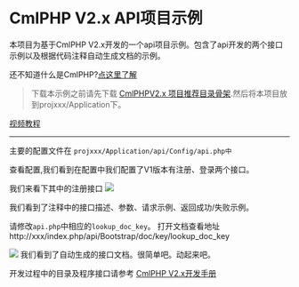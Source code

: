 # CmlPHP V2.x API项目示例

本项目为基于CmlPHP V2.x开发的一个api项目示例。包含了api开发的两个接口示例以及根据代码注释自动生成文档的示例。

还不知道什么是CmlPHP?[点这里了解](http://cmlphp.com/ "CmlPHP")

> 下载本示例之前请先下载 [CmlPHPV2.x 项目推荐目录骨架](https://github.com/linhecheng/cmlphp-demo).然后将本项目放到projxxx/Application下。

[视频教程](http://v.youku.com/v_show/id_XMTQwNTc4MDk2OA==.html)

---

主要的配置文件在 `projxxx/Application/api/Config/api.php中`

查看配置,我们看到在配置中我们配置了V1版本有注册、登录两个接口。

我们来看下其中的注册接口
![](http://o7v4k1oiv.bkt.clouddn.com/apidemo1.png)

我们看到了注释中的接口描述、参数、请求示例、返回成功/失败示例。

请修改`api.php`中相应的`lookup_doc_key`。
打开文档查看地址http://xxx/index.php/api/Bootstrap/doc/key/lookup_doc_key

![](http://o7v4k1oiv.bkt.clouddn.com/apidemo3.png)
我们看到了自动生成的接口文档。很简单吧。动起来吧。

开发过程中的目录及程序接口请参考 [CmlPHP V2.x开发手册](http://doc.cmlphp.com)

